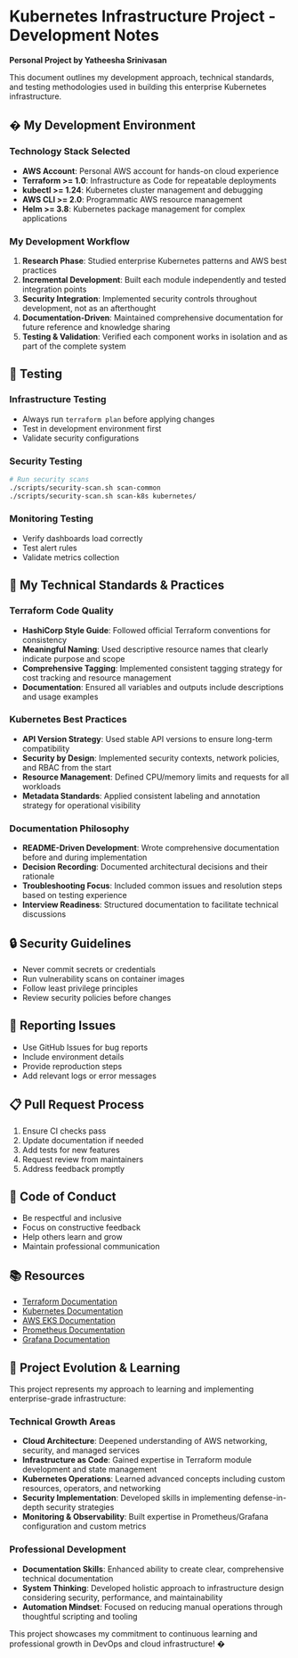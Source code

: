 # Kubernetes Infrastructure Project - Development Notes

**Personal Project by Yatheesha Srinivasan**

This document outlines my development approach, technical standards, and testing methodologies used in building this enterprise Kubernetes infrastructure.

## �️ My Development Environment

### Technology Stack Selected
- **AWS Account**: Personal AWS account for hands-on cloud experience
- **Terraform >= 1.0**: Infrastructure as Code for repeatable deployments  
- **kubectl >= 1.24**: Kubernetes cluster management and debugging
- **AWS CLI >= 2.0**: Programmatic AWS resource management
- **Helm >= 3.8**: Kubernetes package management for complex applications

### My Development Workflow  
1. **Research Phase**: Studied enterprise Kubernetes patterns and AWS best practices
2. **Incremental Development**: Built each module independently and tested integration points
3. **Security Integration**: Implemented security controls throughout development, not as an afterthought
4. **Documentation-Driven**: Maintained comprehensive documentation for future reference and knowledge sharing
5. **Testing & Validation**: Verified each component works in isolation and as part of the complete system

## 🧪 Testing

### Infrastructure Testing
- Always run `terraform plan` before applying changes
- Test in development environment first
- Validate security configurations

### Security Testing
```bash
# Run security scans
./scripts/security-scan.sh scan-common
./scripts/security-scan.sh scan-k8s kubernetes/
```

### Monitoring Testing
- Verify dashboards load correctly
- Test alert rules
- Validate metrics collection

## 📝 My Technical Standards & Practices

### Terraform Code Quality
- **HashiCorp Style Guide**: Followed official Terraform conventions for consistency
- **Meaningful Naming**: Used descriptive resource names that clearly indicate purpose and scope
- **Comprehensive Tagging**: Implemented consistent tagging strategy for cost tracking and resource management
- **Documentation**: Ensured all variables and outputs include descriptions and usage examples

### Kubernetes Best Practices  
- **API Version Strategy**: Used stable API versions to ensure long-term compatibility
- **Security by Design**: Implemented security contexts, network policies, and RBAC from the start
- **Resource Management**: Defined CPU/memory limits and requests for all workloads
- **Metadata Standards**: Applied consistent labeling and annotation strategy for operational visibility

### Documentation Philosophy
- **README-Driven Development**: Wrote comprehensive documentation before and during implementation
- **Decision Recording**: Documented architectural decisions and their rationale
- **Troubleshooting Focus**: Included common issues and resolution steps based on testing experience
- **Interview Readiness**: Structured documentation to facilitate technical discussions

## 🔒 Security Guidelines

- Never commit secrets or credentials
- Run vulnerability scans on container images
- Follow least privilege principles
- Review security policies before changes

## 🐛 Reporting Issues

- Use GitHub Issues for bug reports
- Include environment details
- Provide reproduction steps
- Add relevant logs or error messages

## 📋 Pull Request Process

1. Ensure CI checks pass
2. Update documentation if needed
3. Add tests for new features
4. Request review from maintainers
5. Address feedback promptly

## 🤝 Code of Conduct

- Be respectful and inclusive
- Focus on constructive feedback
- Help others learn and grow
- Maintain professional communication

## 📚 Resources

- [Terraform Documentation](https://terraform.io/docs)
- [Kubernetes Documentation](https://kubernetes.io/docs)
- [AWS EKS Documentation](https://docs.aws.amazon.com/eks)
- [Prometheus Documentation](https://prometheus.io/docs)
- [Grafana Documentation](https://grafana.com/docs)

## 🎯 Project Evolution & Learning

This project represents my approach to learning and implementing enterprise-grade infrastructure:

### Technical Growth Areas
- **Cloud Architecture**: Deepened understanding of AWS networking, security, and managed services
- **Infrastructure as Code**: Gained expertise in Terraform module development and state management
- **Kubernetes Operations**: Learned advanced concepts including custom resources, operators, and networking
- **Security Implementation**: Developed skills in implementing defense-in-depth security strategies
- **Monitoring & Observability**: Built expertise in Prometheus/Grafana configuration and custom metrics

### Professional Development
- **Documentation Skills**: Enhanced ability to create clear, comprehensive technical documentation
- **System Thinking**: Developed holistic approach to infrastructure design considering security, performance, and maintainability
- **Automation Mindset**: Focused on reducing manual operations through thoughtful scripting and tooling

This project showcases my commitment to continuous learning and professional growth in DevOps and cloud infrastructure! �